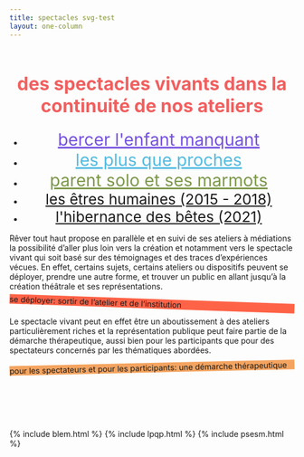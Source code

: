 ```yaml
---
title: spectacles svg-test
layout: one-column
---
```


<h1 style="font-size:32px; color:#f25f5f; text-align:center; padding-top: 15px">des spectacles vivants dans la continuité de nos ateliers</h1>
<ul style="text-align:center;">
  <li><a href="#blem" style="color:#7551e1; font-size:30px">bercer l'enfant manquant</a></li>
  <li><a href="#lpqp" style="color:#51bbe1; font-size:30px">les plus que proches</a></li>
  <li><a href="#parent-solo" style="color:#7c984a; font-size:30px">parent solo et ses marmots</a></li>
  <li><a href="#leh" style="font-size:26px">les êtres humaines (2015 - 2018)</a></li>
  <li><a href="#hib" style="font-size:26px">l'hibernance des bêtes (2021)</a></li>      
</ul>

<p class="intro-text">Rêver tout haut propose en parallèle et en suivi de ses ateliers à médiations la possibilité d’aller plus loin vers la création et notamment vers le spectacle vivant qui soit basé sur des témoignages et des traces d’expériences vécues. En effet, certains sujets, certains ateliers ou dispositifs peuvent se déployer,  prendre une autre forme, et trouver un public en allant jusqu’à la création théâtrale et ses représentations.
</p>
<p class="shadow" style="transform:rotate(2deg); background-color:tomato">
   se déployer: sortir de l’atelier et de l’institution
</p>
<p class="intro-text">Le spectacle vivant peut en effet être un aboutissement à des ateliers particulièrement riches et la représentation publique peut faire partie de la démarche thérapeutique, aussi bien pour les participants que pour des spectateurs concernés par les thématiques abordées.
</p>
<p class="shadow" style="background-color:rgb(244, 164, 96); transform:rotate(-1.3deg); margin-bottom:100px">pour les spectateurs et pour les participants: une démarche thérapeutique
</p>
{% include blem.html %}
{% include lpqp.html %}
{% include psesm.html %}
